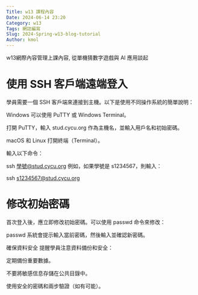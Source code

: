 ```yaml
---
Title: w13 課程內容
Date: 2024-06-14 23:20
Category: w13
Tags: 網誌編寫
Slug: 2024-Spring-w13-blog-tutorial
Author: kmol
---
```


w13網際內容管理上課內容, 從單機猜數字遊戲與 AI 應用談起

<!-- PELICAN_END_SUMMARY -->

# 使用 SSH 客戶端遠端登入
學員需要一個 SSH 客戶端來連接到主機。以下是使用不同操作系統的簡單說明：

Windows 可以使用 PuTTY 或 Windows Terminal。

打開 PuTTY，輸入 stud.cycu.org 作為主機名，並輸入用戶名和初始密碼。

macOS 和 Linux 打開終端（Terminal）。

輸入以下命令：

ssh 學號@stud.cycu.org 例如，如果學號是 s1234567，則輸入：

ssh s1234567@stud.cycu.org

# 修改初始密碼
首次登入後，應立即修改初始密碼。可以使用 passwd 命令來修改：

passwd 系統會提示輸入當前密碼，然後輸入並確認新密碼。

確保資料安全
提醒學員注意資料備份和安全：

定期備份重要數據。

不要將敏感信息存儲在公共目錄中。

使用安全的密碼和兩步驗證（如有可能）。